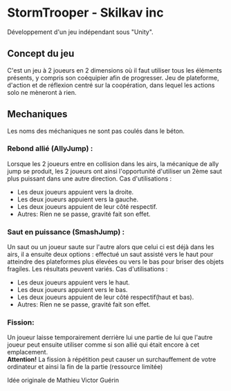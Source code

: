 # StormTrooper - Skilkav inc

Développement d'un jeu indépendant sous "Unity".


## Concept du jeu

C'est un jeu à 2 joueurs en 2 dimensions où il faut utiliser tous les éléments présents, y compris son coéquipier afin de progresser. Jeu de plateforme, d'action et de réflexion centré sur la coopération, dans lequel les actions solo ne mèneront à rien.

## Mechaniques 

Les noms des méchaniques ne sont pas coulés dans le béton.

### Rebond allié (AllyJump) :
Lorsque les 2 joueurs entre en collision dans les airs, la mécanique de ally jump se produit, les 2 joueurs ont ainsi l'opportunité d'utiliser un 2ème saut plus puissant dans une autre direction. 
Cas d'utilisations :

- Les deux joueurs appuient vers la droite.
- Les deux joueurs appuient vers la gauche.
- Les deux joueurs appuient de leur côté respectif.
- Autres: Rien ne se passe, gravité fait son effet.

### Saut en puissance (SmashJump) :
Un saut ou un joueur saute sur l'autre alors que celui ci est déjà dans les airs, il a ensuite deux options : effectué un saut assisté vers le haut pour atteindre des plateformes plus élevées ou vers le bas pour briser des objets fragiles. Les résultats peuvent variés.
Cas d'utilisations :

- Les deux joueurs appuient vers le haut.
- Les deux joueurs appuient vers le bas.
- Les deux joueurs appuient de leur côté respectif(haut et bas).
- Autres: Rien ne se passe, gravité fait son effet.

### Fission:
Un joueur laisse temporairement derrière lui une partie de lui que l'autre joueur peut ensuite utiliser comme si son allié qui était encore à cet emplacement.  
**Attention!** La fission à répétition peut causer un surchauffement de votre ordinateur et ainsi la fin de la partie (ressource limitée) 

Idée originale de Mathieu Victor Guérin
